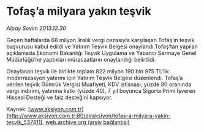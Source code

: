 # Tofaş’a milyara yakın teşvik

*Alpay Sevim 2013.12.30*

<div class="pNewsDetailMainContent ctx_content" itemprop="articleBody">
 <p>
  Geçen haftalarda 68 milyon liralık vergi cezasıyla karşılaşan Tofaş’ın teşvik başvurusu kabul edildi ve Yatırım Teşvik Belgesi onaylandı.Tofaş’tan yapılan açıklamada Ekonomi Bakanlığı Teşvik Uygulama ve Yabancı Sermaye Genel Müdürlüğü’ne yaptıkları müracaatların onaylandığı belirtildi.
 </p>
 <p>
  Onaylanan teşvik ile birlikte toplam 822 milyon 190 bin 975 TL’lik modernizasyon yatırımı için Yatırım Teşvik Belgesi düzenlendi. Tofaş’a verilen teşvik Gümrük Vergisi Muafiyeti, KDV istisnası, yüzde 80 oranında vergi indirimi, yatırıma katkı (yüzde 40), 7 yıl boyunca Sigorta Primi İşveren Hissesi Desteği ve faiz desteğini kapsıyor.
 </p>
</div>


Kaynak: [www.aksiyon.com.tr](http://www.aksiyon.com.tr:80/diraksiyon/tofas-a-milyara-yakin-tesvik_537411), [web.archive.org (arşiv bağlantısı)](http://web.archive.org/web/20151031120047/http://www.aksiyon.com.tr:80/diraksiyon/tofas-a-milyara-yakin-tesvik_537411)
